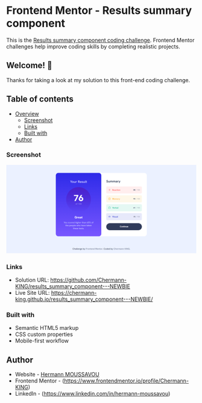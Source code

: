 # Frontend Mentor - Results summary component

This is the [Results summary component coding challenge](https://www.frontendmentor.io/challenges/results-summary-component-CE_K6s0maV). Frontend Mentor challenges help improve coding skills by completing realistic projects.

## Welcome! 👋

Thanks for taking a look at my solution to this front-end coding challenge.

## Table of contents

- [Overview](#overview)
  - [Screenshot](#screenshot)
  - [Links](#links)
  - [Built with](#built-with)
- [Author](#author)

### Screenshot

![](./images/results-summary-component-print-screen.png)

### Links

- Solution URL: https://github.com/Chermann-KING/results_summary_component---NEWBIE
- Live Site URL: https://chermann-king.github.io/results_summary_component---NEWBIE/

### Built with

- Semantic HTML5 markup
- CSS custom properties
- Mobile-first workflow

## Author

- Website - [Hermann MOUSSAVOU](https://hermann-moussavou.com)
- Frontend Mentor - (https://www.frontendmentor.io/profile/Chermann-KING)
- LinkedIn - (https://www.linkedin.com/in/hermann-moussavou)
